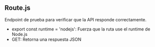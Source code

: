 ## Route.js
Endpoint de prueba para verificar que la API responde correctamente.
- export const runtime = 'nodejs': Fuerza que la ruta use el runtime de Node.js
- GET: Retorna una respuesta JSON
